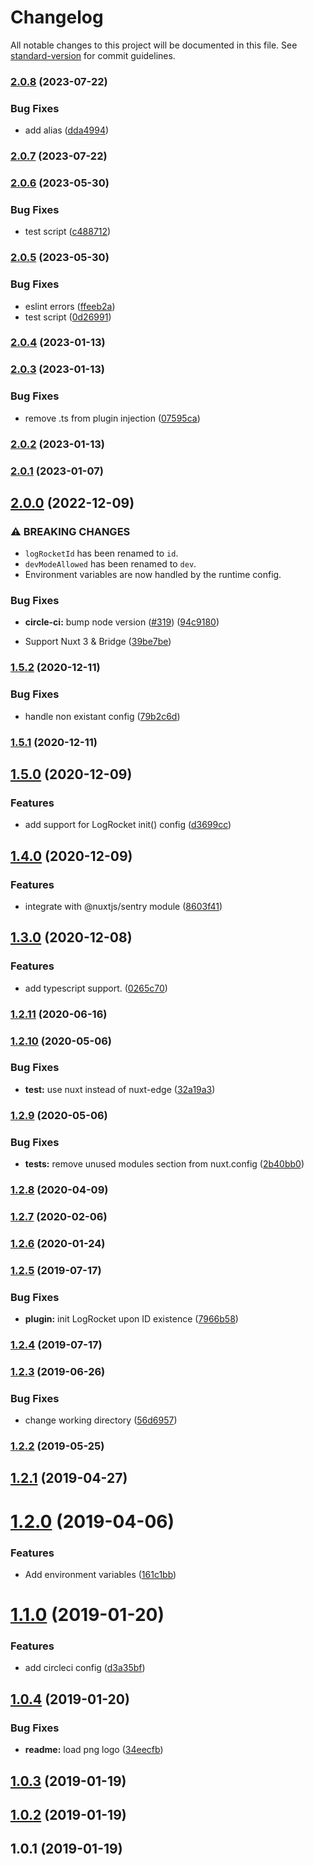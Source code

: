 # Changelog

All notable changes to this project will be documented in this file. See [standard-version](https://github.com/conventional-changelog/standard-version) for commit guidelines.

### [2.0.8](https://github.com/nuxt-community/nuxt-logrocket/compare/v2.0.7...v2.0.8) (2023-07-22)


### Bug Fixes

* add alias ([dda4994](https://github.com/nuxt-community/nuxt-logrocket/commit/dda499480b7361d94b2c26b4fca605184509c599))

### [2.0.7](https://github.com/nuxt-community/nuxt-logrocket/compare/v2.0.6...v2.0.7) (2023-07-22)

### [2.0.6](https://github.com/nuxt-community/nuxt-logrocket/compare/v2.0.5...v2.0.6) (2023-05-30)


### Bug Fixes

* test script ([c488712](https://github.com/nuxt-community/nuxt-logrocket/commit/c4887127996f0f167836b9a48306d783ff8c20d9))

### [2.0.5](https://github.com/nuxt-community/nuxt-logrocket/compare/v2.0.4...v2.0.5) (2023-05-30)


### Bug Fixes

* eslint errors ([ffeeb2a](https://github.com/nuxt-community/nuxt-logrocket/commit/ffeeb2a328725695f8ecae678f2e30655ea5beb6))
* test script ([0d26991](https://github.com/nuxt-community/nuxt-logrocket/commit/0d26991cde44a3e9273e58e3107d9e0fa93c567e))

### [2.0.4](https://github.com/nuxt-community/nuxt-logrocket/compare/v2.0.3...v2.0.4) (2023-01-13)

### [2.0.3](https://github.com/nuxt-community/nuxt-logrocket/compare/v2.0.2...v2.0.3) (2023-01-13)


### Bug Fixes

* remove .ts from plugin injection ([07595ca](https://github.com/nuxt-community/nuxt-logrocket/commit/07595ca2b42588507c21c74172be432d04767ce8))

### [2.0.2](https://github.com/nuxt-community/nuxt-logrocket/compare/v2.0.1...v2.0.2) (2023-01-13)

### [2.0.1](https://github.com/nuxt-community/nuxt-logrocket/compare/v2.0.0...v2.0.1) (2023-01-07)

## [2.0.0](https://github.com/nuxt-community/nuxt-logrocket/compare/v1.5.2...v2.0.0) (2022-12-09)


### ⚠ BREAKING CHANGES

* `logRocketId` has been renamed to `id`.
* `devModeAllowed` has been renamed to `dev`.
* Environment variables are now handled by the runtime config.

### Bug Fixes

* **circle-ci:** bump node version ([#319](https://github.com/nuxt-community/nuxt-logrocket/issues/319)) ([94c9180](https://github.com/nuxt-community/nuxt-logrocket/commit/94c91800faa9fbc7c5937adcf64310dae4584b8a))


* Support Nuxt 3 & Bridge ([39be7be](https://github.com/nuxt-community/nuxt-logrocket/commit/39be7be2dc8f20cc7dd64ab6725d609ff660d5b9))

### [1.5.2](https://github.com/nuxt-community/nuxt-logrocket/compare/v1.5.1...v1.5.2) (2020-12-11)


### Bug Fixes

* handle non existant config ([79b2c6d](https://github.com/nuxt-community/nuxt-logrocket/commit/79b2c6d16f9f8facb0118474cb16b3e7f3e0e69e))

### [1.5.1](https://github.com/nuxt-community/nuxt-logrocket/compare/v1.5.0...v1.5.1) (2020-12-11)

## [1.5.0](https://github.com/nuxt-community/nuxt-logrocket/compare/v1.4.0...v1.5.0) (2020-12-09)


### Features

* add support for LogRocket init() config ([d3699cc](https://github.com/nuxt-community/nuxt-logrocket/commit/d3699ccd6c8cdd182830bebb71687951b49210a8))

## [1.4.0](https://github.com/nuxt-community/nuxt-logrocket/compare/v1.3.0...v1.4.0) (2020-12-09)


### Features

* integrate with @nuxtjs/sentry module ([8603f41](https://github.com/nuxt-community/nuxt-logrocket/commit/8603f411927477c406a2c21e0c0d8ac34405e8c6))

## [1.3.0](https://github.com/nuxt-community/nuxt-logrocket/compare/v1.2.11...v1.3.0) (2020-12-08)


### Features

* add typescript support. ([0265c70](https://github.com/nuxt-community/nuxt-logrocket/commit/0265c704f20cb44fe7865967228eaaee55399d1a))

### [1.2.11](https://github.com/nuxt-community/nuxt-logrocket/compare/v1.2.10...v1.2.11) (2020-06-16)

### [1.2.10](https://github.com/nuxt-community/nuxt-logrocket/compare/v1.2.9...v1.2.10) (2020-05-06)


### Bug Fixes

* **test:** use nuxt instead of nuxt-edge ([32a19a3](https://github.com/nuxt-community/nuxt-logrocket/commit/32a19a37371a46c8dcc1dda0d2e22b1f4d499e8c))

### [1.2.9](https://github.com/nuxt-community/nuxt-logrocket/compare/v1.2.8...v1.2.9) (2020-05-06)


### Bug Fixes

* **tests:** remove unused modules section from nuxt.config ([2b40bb0](https://github.com/nuxt-community/nuxt-logrocket/commit/2b40bb06f933f6614ef177bee9953e81d3c4a64e))

### [1.2.8](https://github.com/nuxt-community/nuxt-logrocket/compare/v1.2.7...v1.2.8) (2020-04-09)



### [1.2.7](https://github.com/nuxt-community/nuxt-logrocket/compare/v1.2.6...v1.2.7) (2020-02-06)



### [1.2.6](https://github.com/nuxt-community/nuxt-logrocket/compare/v1.2.5...v1.2.6) (2020-01-24)



### [1.2.5](https://github.com/nuxt-community/nuxt-logrocket/compare/v1.2.4...v1.2.5) (2019-07-17)


### Bug Fixes

* **plugin:** init LogRocket upon ID existence ([7966b58](https://github.com/nuxt-community/nuxt-logrocket/commit/7966b58))



### [1.2.4](https://github.com/nuxt-community/nuxt-logrocket/compare/v1.2.3...v1.2.4) (2019-07-17)



### [1.2.3](https://github.com/nuxt-community/nuxt-logrocket/compare/v1.2.2...v1.2.3) (2019-06-26)


### Bug Fixes

* change working directory ([56d6957](https://github.com/nuxt-community/nuxt-logrocket/commit/56d6957))



### [1.2.2](https://github.com/nuxt-community/nuxt-logrocket/compare/v1.2.1...v1.2.2) (2019-05-25)



## [1.2.1](https://github.com/nuxt-community/nuxt-logrocket/compare/v1.2.0...v1.2.1) (2019-04-27)



# [1.2.0](https://github.com/nuxt-community/nuxt-logrocket/compare/v1.1.0...v1.2.0) (2019-04-06)


### Features

* Add environment variables ([161c1bb](https://github.com/nuxt-community/nuxt-logrocket/commit/161c1bb))



<a name="1.1.0"></a>
# [1.1.0](https://github.com/nuxt-community/nuxt-logrocket/compare/v1.0.4...v1.1.0) (2019-01-20)


### Features

* add circleci config ([d3a35bf](https://github.com/nuxt-community/nuxt-logrocket/commit/d3a35bf))



<a name="1.0.4"></a>
## [1.0.4](https://github.com/nuxt-community/nuxt-logrocket/compare/v1.0.3...v1.0.4) (2019-01-20)


### Bug Fixes

* **readme:** load png logo ([34eecfb](https://github.com/nuxt-community/nuxt-logrocket/commit/34eecfb))



<a name="1.0.3"></a>
## [1.0.3](https://github.com/nuxt-community/nuxt-logrocket/compare/v1.0.2...v1.0.3) (2019-01-19)



<a name="1.0.2"></a>
## [1.0.2](https://github.com/nuxt-community/nuxt-logrocket/compare/v1.0.1...v1.0.2) (2019-01-19)



<a name="1.0.1"></a>
## 1.0.1 (2019-01-19)
